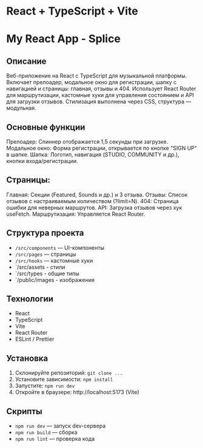 # React + TypeScript + Vite

# My React App - Splice

## Описание
Веб-приложение на React с TypeScript для музыкальной платформы. Включает прелоадер, модальное окно для регистрации, шапку с навигацией и страницы: главная, отзывы и 404. Использует React Router для маршрутизации, кастомные хуки для управления состоянием и API для загрузки отзывов. Стилизация выполнена через CSS, структура — модульная.

## Основные функции
Прелоадер: Спиннер отображается 1,5 секунды при загрузке.
Модальное окно: Форма регистрации, открывается по кнопке "SIGN UP" в шапке.
Шапка: Логотип, навигация (STUDIO, COMMUNITY и др.), кнопки входа/регистрации.

## Страницы:
Главная: Секции (Featured, Sounds и др.) и 3 отзыва.
Отзывы: Список отзывов с настраиваемым количеством (?limit=N).
404: Страница ошибки для неверных маршрутов.
API: Загрузка отзывов через хук useFetch.
Маршрутизация: Управляется React Router.

## Структура проекта
- `/src/components` — UI-компоненты
- `/src/pages` — страницы
- `/src/hooks` — кастомные хуки
- `/src/assets - стили
- `/src/types - общие типы
- `/public/images - изображения

## Технологии
- React
- TypeScript
- Vite
- React Router
- ESLint / Prettier

## Установка
1. Склонируйте репозиторий: `git clone ...`
2. Установите зависимости: `npm install`
3. Запустите: `npm run dev`
4. Откройте в браузере: http://localhost:5173 (Vite)

## Скрипты
- `npm run dev` — запуск dev-сервера
- `npm run build` — сборка
- `npm run lint` — проверка кода